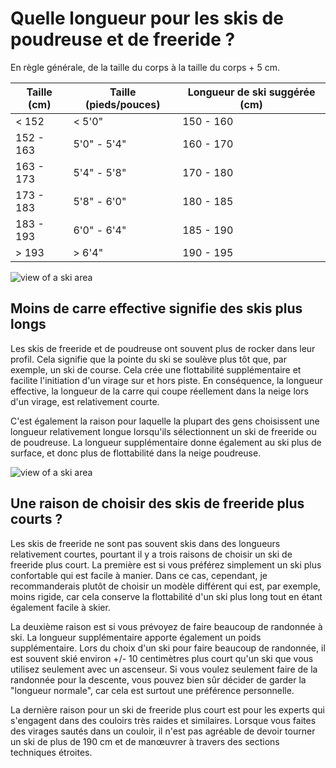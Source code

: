 # Quelle longueur pour les skis de poudreuse et de freeride ?

En règle générale, de la taille du corps à la taille du corps + 5 cm.

| Taille (cm) | Taille (pieds/pouces) | Longueur de ski suggérée (cm) |
|-------------|-----------------------|-------------------------------|
| < 152       | < 5'0"                | 150 - 160                     |
| 152 - 163   | 5'0" - 5'4"           | 160 - 170                     |
| 163 - 173   | 5'4" - 5'8"           | 170 - 180                     |
| 173 - 183   | 5'8" - 6'0"           | 180 - 185                     |
| 183 - 193   | 6'0" - 6'4"           | 185 - 190                     |
| > 193       | > 6'4"                | 190 - 195                     |

![view of a ski area](/images/banner-1.jpeg)

## Moins de carre effective signifie des skis plus longs

Les skis de freeride et de poudreuse ont souvent plus de rocker dans leur profil. Cela signifie que la pointe du ski se soulève plus tôt que, par exemple, un ski de course. Cela crée une flottabilité supplémentaire et facilite l'initiation d'un virage sur et hors piste. En conséquence, la longueur effective, la longueur de la carre qui coupe réellement dans la neige lors d'un virage, est relativement courte.

C'est également la raison pour laquelle la plupart des gens choisissent une longueur relativement longue lorsqu'ils sélectionnent un ski de freeride ou de poudreuse. La longueur supplémentaire donne également au ski plus de surface, et donc plus de flottabilité dans la neige poudreuse.

![view of a ski area](/images/banner-2.jpeg)

## Une raison de choisir des skis de freeride plus courts ?

Les skis de freeride ne sont pas souvent skis dans des longueurs relativement courtes, pourtant il y a trois raisons de choisir un ski de freeride plus court. La première est si vous préférez simplement un ski plus confortable qui est facile à manier. Dans ce cas, cependant, je recommanderais plutôt de choisir un modèle différent qui est, par exemple, moins rigide, car cela conserve la flottabilité d'un ski plus long tout en étant également facile à skier.

La deuxième raison est si vous prévoyez de faire beaucoup de randonnée à ski. La longueur supplémentaire apporte également un poids supplémentaire. Lors du choix d'un ski pour faire beaucoup de randonnée, il est souvent skié environ +/- 10 centimètres plus court qu'un ski que vous utilisez seulement avec un ascenseur. Si vous voulez seulement faire de la randonnée pour la descente, vous pouvez bien sûr décider de garder la "longueur normale", car cela est surtout une préférence personnelle.

La dernière raison pour un ski de freeride plus court est pour les experts qui s'engagent dans des couloirs très raides et similaires. Lorsque vous faites des virages sautés dans un couloir, il n'est pas agréable de devoir tourner un ski de plus de 190 cm et de manœuvrer à travers des sections techniques étroites.
